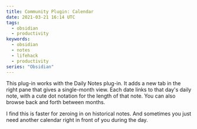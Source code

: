 ```yaml
---
title: Community Plugin: Calendar
date: 2021-03-21 16:14 UTC
tags:
  - obsidian
  - productivity
keywords:
  - obsidian
  - notes
  - lifehack
  - productivity
series: "Obsidian"
---
```


This plug-in works with the Daily Notes plug-in. It adds a new tab in the right pane that gives a single-month view. Each date links to that day's daily note, with a cute dot notation for the length of that note. You can also browse back and forth between months.

I find this is faster for zeroing in on historical notes. And sometimes you just need another calendar right in front of you during the day.


